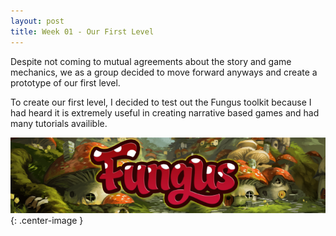 ```yaml
---
layout: post
title: Week 01 - Our First Level
---
```


Despite not coming to mutual agreements about the story and game mechanics, we as a group decided to move forward anyways and create a prototype of our first level.

To create our first level, I decided to test out the Fungus toolkit because I had heard it is extremely useful in creating narrative based games and had many tutorials availible.

![Fungus](/images/FungusFlyer_Narrow.png){: .center-image }
